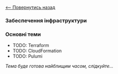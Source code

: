 [<-- Повернутись назад](index.md)

### Забеспечення інфраструктури

### Основні теми
  - TODO: Terraform
  - TODO: CloudFormation
  - TODO: Pulumi

*Тема буде готова найблищим часом, слідкуйте...*